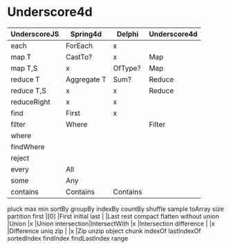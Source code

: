 # Underscore4d

UnderscoreJS |Spring4d      |Delphi       |Underscore4d
-------------|--------------|-------------|------------
each         |ForEach       |x            |
map T        |CastTo?       |x            |Map
map T,S      |x             |OfType?      |Map
reduce T     |Aggregate T   |Sum?         |Reduce
reduce T,S   |x             |x            |Reduce
reduceRight  |x             |x            |
find         |First         |x            |
filter       |Where         |             |Filter
where        |
findWhere    |
reject       |
every        |All
some         |Any
contains     |Contains      |Contains
pluck
max
min
sortBy
groupBy
indexBy
countBy
shuffle
sample
toArray
size
partition
first        |[0]           |First
initial
last         |              |Last
rest
compact
flatten
without
union       |Union          |x       |Union
intersection|IntersectWith  |x       |Intersection
difference  |               |x       |Difference
uniq
zip         |               |x       |Zip
unzip
object
chunk
indexOf
lastIndexOf
sortedIndex
findIndex
findLastIndex
range

